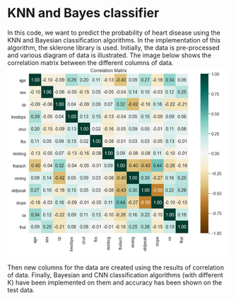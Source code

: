 # KNN and Bayes classifier

In this code, we want to predict the probability of heart disease using the KNN and Bayesian classification algorithms.
In the implementation of this algorithm, the sklerone library is used.
Initially, the data is pre-processed and various diagram of data is illustrated. The image below shows the correlation matrix between the different columns of data.
![correlation matrix](correlation_matrrix.PNG)

Then new columns for the data are created using the results of correlation of data.
Finally, Bayesian and CNN classification algorithms (with different K) have been implemented on them and accuracy has been shown on the test data.
